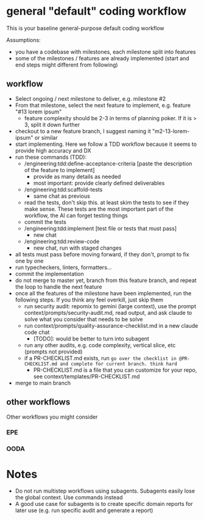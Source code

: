 # general "default" coding workflow

This is your baseline general-purpose default coding workflow

Assumptions:
- you have a codebase with milestones, each milestone split into features
- some of the milestones / features are already implemented (start and end steps might different from following)

## workflow
- Select ongoing / next milestone to deliver, e.g. milestone #2
- From that milestone, select the next feature to implement, e.g. feature "#13 lorem ipsum"
  - feature complexity should be 2-3 in terms of planning poker. If it is > 3, split it down further
- checkout to a new feature branch, I suggest naming it "m2-13-lorem-ipsum" or similar
- start implementing. Here we follow a TDD workflow because it seems to provide high accuracy and DX
- run these commands (TDD):
  - /engineering:tdd:define-acceptance-criteria [paste the description of the feature to implement]
    - provide as many details as needed
    - most important: provide clearly defined deliverables
  - /engineering:tdd:scaffold-tests
    - same chat as previous
  - read the tests, don't skip this. at least skim the tests to see if they make sense. These tests are the most important part of the workflow, the AI can forget testing things
  - commit the tests
  - /engineering:tdd:implement [test file or tests that must pass]
    - new chat
  - /engineering:tdd:review-code
    - new chat, run with staged changes
- all tests must pass before moving forward, if they don't, prompt to fix one by one
- run typecheckers, linters, formatters...
- commit the implementation
- do not merge to master yet, branch from this feature branch, and repeat the loop to handle the next feature
- once all the features of the milestone have been implemented, run the following steps. If you think any feel overkill, just skip them
  - run security audit: repomix to gemini (large context), use the prompt context/prompts/security-audit.md, read output, and ask claude to solve what you consider that needs to be solve
  - run context/prompts/quality-assurance-checklist.md in a new claude code chat
    - [TODO]: would be better to turn into subagent
  - run any other audits, e.g. code complexity, vertical slice, etc (prompts not provided)
  - if a PR-CHECKLIST.md exists, run `go over the checklist in @PR-CHECKLIST.md and complete for current branch. think hard`
    - PR-CHECKLIST.md is a file that you can customize for your repo, see context/templates/PR-CHECKLIST.md
- merge to main branch

## other workflows

Other workflows you might consider

### EPE
### OODA


# Notes

- Do not run multistep workflows using subagents. Subagents easily lose the global context. Use commands instead
- A good use case for subagents is to create specific domain reports for later use (e.g. run specific audit and generate a report)